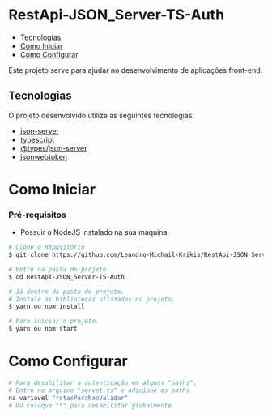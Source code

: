 # RestApi-JSON_Server-TS-Auth

- [Tecnologias](#tech)
- [Como Iniciar](#start)
- [Como Configurar](#config)
<a id="tech"></a>

Este projeto serve para ajudar no desenvolvimento de aplicações front-end.
## Tecnologias

O projeto desenvolvido utiliza as seguintes tecnologias:
- [json-server](https://www.npmjs.com/package/json-server)
- [typescript](https://www.npmjs.com/package/typescript)
- [@types/json-server](https://www.npmjs.com/package/@types/json-server) 
- [jsonwebtoken](https://github.com/kelektiv/node.bcrypt.js/)

<a id="start"></a>

# Como Iniciar

### **Pré-requisitos**

  - Possuir o NodeJS instalado na sua máquina.

```bash
# Clone o Repositório
$ git clone https://github.com/Leandro-Michail-Krikis/RestApi-JSON_Server-TS-Auth
```

```bash
# Entre na pasta do projeto
$ cd RestApi-JSON_Server-TS-Auth
```

```bash
# Já dentro da pasta do projeto.
# Instale as bibliotecas utlizadas no projeto.
$ yarn ou npm install
```

```bash
# Para iniciar o projeto.
$ yarn ou npm start
```


<a id="config"></a>

# Como Configurar

```bash
# Para desabilitar a autenticação em alguns "paths".
# Entre no arquivo "servet.ts" e adicione os paths 
na variavel "rotasParaNaoValidar"
# Ou coloque "*" para desabilitar globalmente
```
